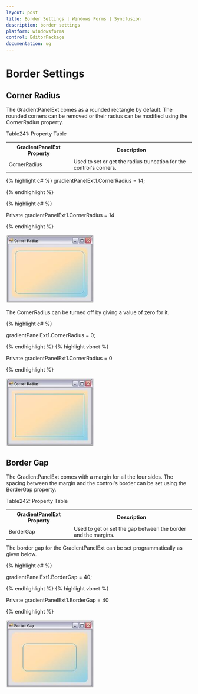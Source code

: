 ```yaml
---
layout: post
title: Border Settings | Windows Forms | Syncfusion
description: border settings
platform: windowsforms
control: EditorPackage 
documentation: ug
---
```

# Border Settings

## Corner Radius 

The GradientPanelExt comes as a rounded rectangle by default. The rounded corners can be removed or their radius can be modified using the CornerRadius property.

Table241: Property Table

<table>
<tr>
<th>
GradientPanelExt Property</th><th>
Description</th></tr>
<tr>
<td>
CornerRadius</td><td>
Used to set or get the radius truncation for the control's corners.</td></tr>
</table>





{% highlight c# %}
gradientPanelExt1.CornerRadius = 14;

{% endhighlight  %}


{% highlight c# %}


Private gradientPanelExt1.CornerRadius = 14

{% endhighlight  %}

![](GradientPanelExt_images/Overview_img388.jpeg)



The CornerRadius can be turned off by giving a value of zero for it.



{% highlight c# %}

gradientPanelExt1.CornerRadius = 0;


{% endhighlight  %}
{% highlight vbnet %}




Private gradientPanelExt1.CornerRadius = 0

{% endhighlight  %}

![](GradientPanelExt_images/Overview_img389.jpeg)



## Border Gap

The GradientPanelExt comes with a margin for all the four sides. The spacing between the margin and the control's border can be set using the BorderGap property.

Table242: Property Table

<table>
<tr>
<th>
GradientPanelExt Property</th><th>
Description</th></tr>
<tr>
<td>
BorderGap</td><td>
Used to get or set the gap between the border and the margins.</td></tr>
</table>


The border gap for the GradientPanelExt can be set programmatically as given below.



{% highlight c# %}

gradientPanelExt1.BorderGap = 40;

{% endhighlight  %}
{% highlight vbnet %}

Private gradientPanelExt1.BorderGap = 40

{% endhighlight  %}

![](GradientPanelExt_images/Overview_img390.jpeg)


